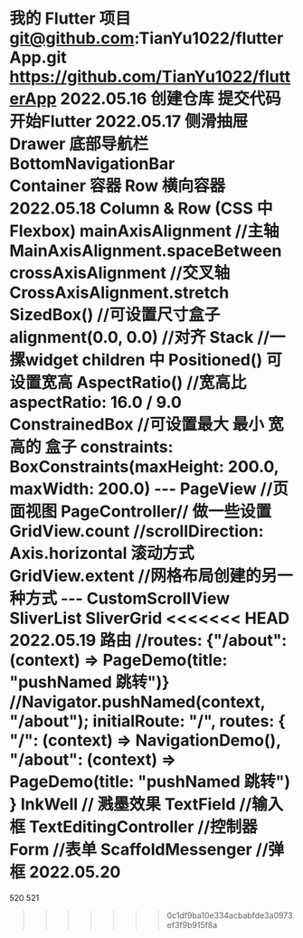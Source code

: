 我的 Flutter 项目 
git@github.com:TianYu1022/flutterApp.git
https://github.com/TianYu1022/flutterApp
2022.05.16 
    创建仓库 提交代码 开始Flutter
2022.05.17
    侧滑抽屉 Drawer 
    底部导航栏 BottomNavigationBar  
    Container 容器 Row 横向容器
2022.05.18
    Column & Row (CSS 中 Flexbox)
    mainAxisAlignment //主轴 MainAxisAlignment.spaceBetween
    crossAxisAlignment //交叉轴 CrossAxisAlignment.stretch
    SizedBox() //可设置尺寸盒子
    alignment(0.0, 0.0) //对齐
    Stack //一摞widget children 中 Positioned() 可设置宽高
    AspectRatio() //宽高比 aspectRatio: 16.0 / 9.0
    ConstrainedBox //可设置最大 最小 宽高的 盒子 constraints: BoxConstraints(maxHeight: 200.0, maxWidth: 200.0)
    ---
    PageView //页面视图 PageController// 做一些设置
    GridView.count //scrollDirection: Axis.horizontal 滚动方式
    GridView.extent //网格布局创建的另一种方式
    ---
    CustomScrollView
    SliverList  SliverGrid
<<<<<<< HEAD
2022.05.19
    路由 //routes: {"/about": (context) => PageDemo(title: "pushNamed 跳转")}
    //Navigator.pushNamed(context, "/about");
    initialRoute: "/",
    routes: {
        "/": (context) => NavigationDemo(),
        "/about": (context) => PageDemo(title: "pushNamed 跳转")
    }
    InkWell // 溅墨效果
    TextField //输入框
    TextEditingController //控制器
    Form //表单
    ScaffoldMessenger //弹框
2022.05.20
=======


520
521
>>>>>>> 0c1df9ba10e334acbabfde3a0973ef3f9b915f8a
